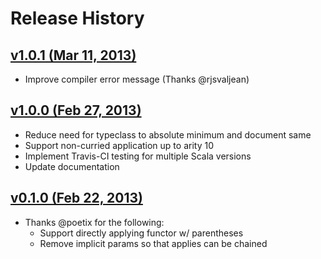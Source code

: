 Release History
===============

## [v1.0.1 (Mar 11, 2013)](http://github.com/youdevise/eithervalidation/compare/v1.0.0...v1.0.1)

  * Improve compiler error message (Thanks @rjsvaljean)

## [v1.0.0 (Feb 27, 2013)](http://github.com/youdevise/eithervalidation/compare/v0.1.0...v1.0.0)

  * Reduce need for typeclass to absolute minimum and document same
  * Support non-curried application up to arity 10
  * Implement Travis-CI testing for multiple Scala versions
  * Update documentation

## [v0.1.0 (Feb 22, 2013)](http://github.com/youdevise/eithervalidation/compare/v0.0.1...v0.1.0)

  * Thanks @poetix for the following:
     * Support directly applying functor w/ parentheses
     * Remove implicit params so that applies can be chained
